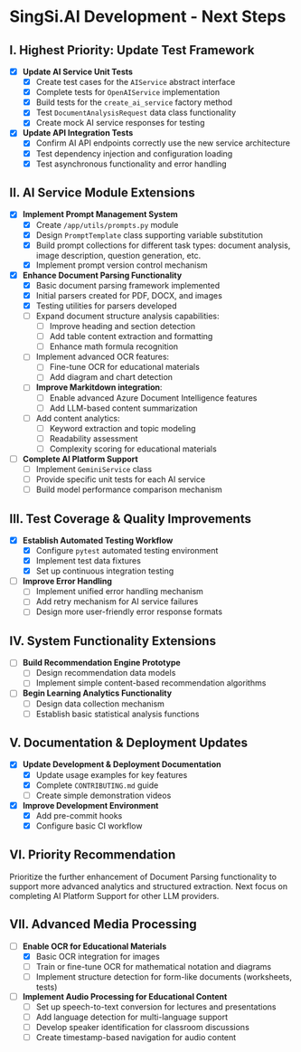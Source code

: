 # SingSi.AI Development - Next Steps

## I. Highest Priority: Update Test Framework

- [x] **Update AI Service Unit Tests**
   - [x] Create test cases for the `AIService` abstract interface
   - [x] Complete tests for `OpenAIService` implementation
   - [x] Build tests for the `create_ai_service` factory method
   - [x] Test `DocumentAnalysisRequest` data class functionality
   - [x] Create mock AI service responses for testing

- [x] **Update API Integration Tests**
   - [x] Confirm AI API endpoints correctly use the new service architecture
   - [x] Test dependency injection and configuration loading
   - [x] Test asynchronous functionality and error handling

## II. AI Service Module Extensions

- [x] **Implement Prompt Management System**
   - [x] Create `/app/utils/prompts.py` module
   - [x] Design `PromptTemplate` class supporting variable substitution
   - [x] Build prompt collections for different task types: document analysis, image description, question generation, etc.
   - [x] Implement prompt version control mechanism

- [x] **Enhance Document Parsing Functionality**
   - [x] Basic document parsing framework implemented
   - [x] Initial parsers created for PDF, DOCX, and images
   - [x] Testing utilities for parsers developed
   - [ ] Expand document structure analysis capabilities:
     - [ ] Improve heading and section detection
     - [ ] Add table content extraction and formatting
     - [ ] Enhance math formula recognition
   - [ ] Implement advanced OCR features:
     - [ ] Fine-tune OCR for educational materials
     - [ ] Add diagram and chart detection
   - [ ] **Improve Markitdown integration**:
     - [ ] Enable advanced Azure Document Intelligence features
     - [ ] Add LLM-based content summarization
   - [ ] Add content analytics:
     - [ ] Keyword extraction and topic modeling
     - [ ] Readability assessment
     - [ ] Complexity scoring for educational materials

- [ ] **Complete AI Platform Support**
   - [ ] Implement `GeminiService` class
   - [ ] Provide specific unit tests for each AI service
   - [ ] Build model performance comparison mechanism

## III. Test Coverage & Quality Improvements

- [x] **Establish Automated Testing Workflow**
   - [x] Configure `pytest` automated testing environment
   - [x] Implement test data fixtures
   - [x] Set up continuous integration testing

- [ ] **Improve Error Handling**
   - [ ] Implement unified error handling mechanism
   - [ ] Add retry mechanism for AI service failures
   - [ ] Design more user-friendly error response formats

## IV. System Functionality Extensions

- [ ] **Build Recommendation Engine Prototype**
   - [ ] Design recommendation data models
   - [ ] Implement simple content-based recommendation algorithms

- [ ] **Begin Learning Analytics Functionality**
   - [ ] Design data collection mechanism
   - [ ] Establish basic statistical analysis functions

## V. Documentation & Deployment Updates

- [x] **Update Development & Deployment Documentation**
   - [x] Update usage examples for key features
   - [x] Complete `CONTRIBUTING.md` guide
   - [ ] Create simple demonstration videos

- [x] **Improve Development Environment**
   - [x] Add pre-commit hooks
   - [x] Configure basic CI workflow

## VI. Priority Recommendation

Prioritize the further enhancement of Document Parsing functionality to support more advanced analytics and structured extraction. Next focus on completing AI Platform Support for other LLM providers.

## VII. Advanced Media Processing

- [ ] **Enable OCR for Educational Materials**
   - [x] Basic OCR integration for images
   - [ ] Train or fine-tune OCR for mathematical notation and diagrams
   - [ ] Implement structure detection for form-like documents (worksheets, tests)

- [ ] **Implement Audio Processing for Educational Content**
   - [ ] Set up speech-to-text conversion for lectures and presentations
   - [ ] Add language detection for multi-language support
   - [ ] Develop speaker identification for classroom discussions
   - [ ] Create timestamp-based navigation for audio content
